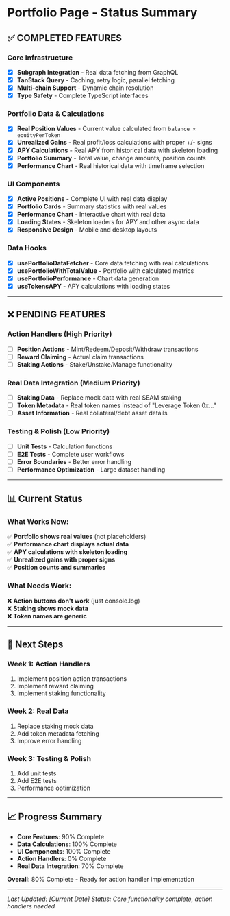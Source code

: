 # Portfolio Page - Status Summary

## ✅ **COMPLETED FEATURES**

### **Core Infrastructure**
- [x] **Subgraph Integration** - Real data fetching from GraphQL
- [x] **TanStack Query** - Caching, retry logic, parallel fetching
- [x] **Multi-chain Support** - Dynamic chain resolution
- [x] **Type Safety** - Complete TypeScript interfaces

### **Portfolio Data & Calculations**
- [x] **Real Position Values** - Current value calculated from `balance × equityPerToken`
- [x] **Unrealized Gains** - Real profit/loss calculations with proper +/- signs
- [x] **APY Calculations** - Real APY from historical data with skeleton loading
- [x] **Portfolio Summary** - Total value, change amounts, position counts
- [x] **Performance Chart** - Real historical data with timeframe selection

### **UI Components**
- [x] **Active Positions** - Complete UI with real data display
- [x] **Portfolio Cards** - Summary statistics with real values
- [x] **Performance Chart** - Interactive chart with real data
- [x] **Loading States** - Skeleton loaders for APY and other async data
- [x] **Responsive Design** - Mobile and desktop layouts

### **Data Hooks**
- [x] **usePortfolioDataFetcher** - Core data fetching with real calculations
- [x] **usePortfolioWithTotalValue** - Portfolio with calculated metrics
- [x] **usePortfolioPerformance** - Chart data generation
- [x] **useTokensAPY** - APY calculations with loading states

---

## ❌ **PENDING FEATURES**

### **Action Handlers** (High Priority)
- [ ] **Position Actions** - Mint/Redeem/Deposit/Withdraw transactions
- [ ] **Reward Claiming** - Actual claim transactions
- [ ] **Staking Actions** - Stake/Unstake/Manage functionality

### **Real Data Integration** (Medium Priority)
- [ ] **Staking Data** - Replace mock data with real SEAM staking
- [ ] **Token Metadata** - Real token names instead of "Leverage Token 0x..."
- [ ] **Asset Information** - Real collateral/debt asset details

### **Testing & Polish** (Low Priority)
- [ ] **Unit Tests** - Calculation functions
- [ ] **E2E Tests** - Complete user workflows
- [ ] **Error Boundaries** - Better error handling
- [ ] **Performance Optimization** - Large dataset handling

---

## 📊 **Current Status**

### **What Works Now:**
✅ **Portfolio shows real values** (not placeholders)  
✅ **Performance chart displays actual data**  
✅ **APY calculations with skeleton loading**  
✅ **Unrealized gains with proper signs**  
✅ **Position counts and summaries**  

### **What Needs Work:**
❌ **Action buttons don't work** (just console.log)  
❌ **Staking shows mock data**  
❌ **Token names are generic**  

---

## 🎯 **Next Steps**

### **Week 1: Action Handlers**
1. Implement position action transactions
2. Implement reward claiming
3. Implement staking functionality

### **Week 2: Real Data**
1. Replace staking mock data
2. Add token metadata fetching
3. Improve error handling

### **Week 3: Testing & Polish**
1. Add unit tests
2. Add E2E tests
3. Performance optimization

---

## 📈 **Progress Summary**

- **Core Features**: 90% Complete
- **Data Calculations**: 100% Complete  
- **UI Components**: 100% Complete
- **Action Handlers**: 0% Complete
- **Real Data Integration**: 70% Complete

**Overall**: 80% Complete - Ready for action handler implementation

---

*Last Updated: [Current Date]*
*Status: Core functionality complete, action handlers needed*
